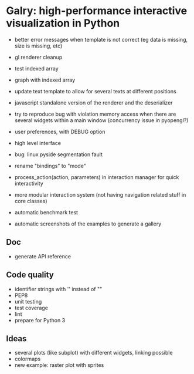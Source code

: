 Galry: high-performance interactive visualization in Python
===========================================================

  * better error messages when template is not correct (eg data is missing,
    size is missing, etc)
  * gl renderer cleanup
  * test indexed array
  * graph with indexed array  
  * update text template to allow for several texts at different positions

  * javascript standalone version of the renderer and the deserializer
  
  * try to reproduce bug with violation memory access when there are several
    widgets within a main window (concurrency issue in pyopengl?)
  * user preferences, with DEBUG option
  * high level interface
  * bug: linux pyside segmentation fault
  
  * rename "bindings" to "mode"
  * process_action(action, parameters) in interaction manager for quick 
    interactivity
  * more modular interaction system (not having navigation related stuff in
    core classes)
  
  * automatic benchmark test
  * automatic screenshots of the examples to generate a gallery
  
Doc
---
  * generate API reference

Code quality
------------
  * identifier strings with '' instead of ""
  * PEP8
  * unit testing
  * test coverage
  * lint
  * prepare for Python 3

Ideas
-----
  * several plots (like subplot) with different widgets, linking possible
  * colormaps
  * new example: raster plot with sprites
  